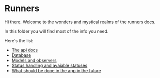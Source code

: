# Runners

Hi there. Welcome to the wonders and mystical realms of the runners docs.

In this folder you will find most of the info you need.

Here's the list:

- [The api docs](api.md)
- [Database](db.md)
- [Models and observers](models.md)
- [Status handling and avaiable statuses](status.md)
- [What should be done in the app in the future](amelios.md)